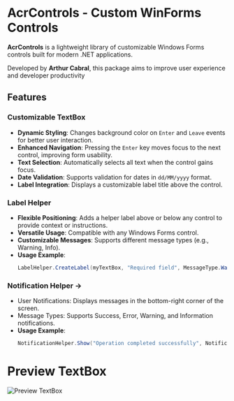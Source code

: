 # AcrControls - Custom WinForms Controls


**AcrControls** is a lightweight library of customizable Windows Forms controls built for modern .NET applications.

Developed by **Arthur Cabral**, this package aims to improve user experience and developer productivity

## Features

### Customizable TextBox
- **Dynamic Styling**: Changes background color on `Enter` and `Leave` events for better user interaction.
- **Enhanced Navigation**: Pressing the `Enter` key moves focus to the next control, improving form usability.
- **Text Selection**: Automatically selects all text when the control gains focus.
- **Date Validation**: Supports validation for dates in `dd/MM/yyyy` format.
- **Label Integration**: Displays a customizable label title above the control.

### Label Helper
- **Flexible Positioning**: Adds a helper label above or below any control to provide context or instructions.
- **Versatile Usage**: Compatible with any Windows Forms control.
- **Customizable Messages**: Supports different message types (e.g., Warning, Info).
- **Usage Example**:
  ```csharp
  LabelHelper.CreateLabel(myTextBox, "Required field", MessageType.Warning);

### Notification Helper ->
- User Notifications: Displays messages in the bottom-right corner of the screen.
- Message Types: Supports Success, Error, Warning, and Information notifications.
- **Usage Example**:
  ```csharp
  NotificationHelper.Show("Operation completed successfully", NotificationType.Success);
  ```

# Preview TextBox
![Preview TextBox](https://github.com/user-attachments/assets/1f543042-08bd-48de-84f3-8c600c20decb)



